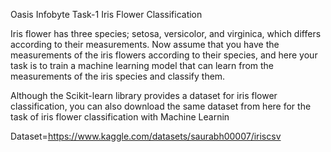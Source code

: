 Oasis Infobyte Task-1
Iris Flower Classification

Iris flower has three species; setosa, versicolor, and virginica, which differs according to their
measurements. Now assume that you have the measurements of the iris flowers according to
their species, and here your task is to train a machine learning model that can learn from the
measurements of the iris species and classify them.



Although the Scikit-learn library provides a dataset for iris flower classification, you can also
download the same dataset from here for the task of iris flower classification with Machine
Learnin


Dataset=https://www.kaggle.com/datasets/saurabh00007/iriscsv
